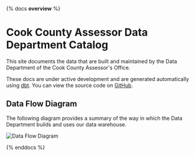 {% docs __overview__ %}
# Cook County Assessor Data Department Catalog

This site documents the data that are built and maintained by the Data
Department of the Cook County Assessor's Office.

These docs are under active development and are generated automatically using
[dbt](https://docs.getdbt.com/docs/introduction). You can view the source code
on [GitHub](https://github.com/ccao-data/data-architecture/).

## Data Flow Diagram

The following diagram provides a summary of the way in which the Data
Department builds and uses our data warehouse.

![Data Flow Diagram](/data-architecture/assets/dataflow-diagram.png)

{% enddocs %}
